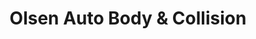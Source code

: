 ---
title: "Olsen Auto Body & Collision"
url: /bellingham/olsen-auto-body-und-collision/
shop: Autowerkstatt
---